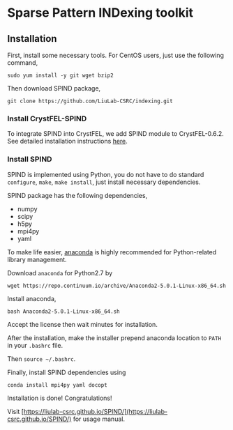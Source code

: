 # Sparse Pattern INDexing toolkit


## Installation
First, install some necessary tools. For CentOS users, just use the following command,

`sudo yum install -y git wget bzip2`

Then download SPIND package, 

`git clone https://github.com/LiuLab-CSRC/indexing.git`

### Install CrystFEL-SPIND
To integrate SPIND into CrystFEL, we add SPIND module to CrystFEL-0.6.2. See detailed installation instructions [here](http://www.desy.de/~twhite/crystfel/install.html).

### Install SPIND
SPIND is implemented using Python, you do not have to do standard `configure`, `make`, `make install`, just install necessary dependencies.

SPIND package has the following dependencies,

* numpy
* scipy
* h5py
* mpi4py
* yaml

To make life easier, [anaconda](https://anaconda.org) is highly recommended for Python-related library management. 

Download `anaconda` for Python2.7 by

`wget https://repo.continuum.io/archive/Anaconda2-5.0.1-Linux-x86_64.sh`

Install anaconda, 

`bash Anaconda2-5.0.1-Linux-x86_64.sh`

Accept the license then wait minutes for installation.

After the installation, make the installer prepend anaconda location to `PATH` in your `.bashrc` file.

Then `source ~/.bashrc`.

Finally, install SPIND dependencies using

`conda install mpi4py yaml docopt`

Installation is done! Congratulations!

Visit [https://liulab-csrc.github.io/SPIND/](https://liulab-csrc.github.io/SPIND/) for usage manual.